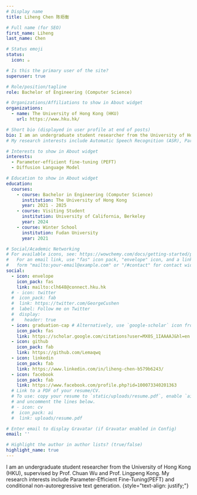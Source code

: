 ```yaml
---
# Display name
title: Liheng Chen 陈坜衡

# Full name (for SEO)
first_name: Liheng
last_name: Chen

# Status emoji
status:
  icon: ☕️

# Is this the primary user of the site?
superuser: true

# Role/position/tagline
role: Bachelor of Engineering (Computer Science)

# Organizations/Affiliations to show in About widget
organizations:
  - name: The University of Hong Kong (HKU)
    url: https://www.hku.hk/

# Short bio (displayed in user profile at end of posts)
bio: I am an undergraduate student researcher from the University of Hong Kong (HKU). My research interests include Parameter-Efficient Fine-Tuning (PEFT) and conditional non-autoregressive text generation.
# My research interests include Automatic Speech Recognition (ASR), Parameter-efficient fine-tuning (PEFT), Diffusion Model, and other topics regarding Natural Language Processing (NLP), and Machine Learning (ML).

# Interests to show in About widget
interests:
  - Parameter-efficient fine-tuning (PEFT)
  - Diffusion Language Model

# Education to show in About widget
education:
  courses:
    - course: Bachelor in Engineering (Computer Science)
      institution: The University of Hong Kong
      year: 2021 - 2025
    - course: Visiting Student
      institution: University of California, Berkeley
      year: 2024
    - course: Winter School
      institution: Fudan University
      year: 2021

# Social/Academic Networking
# For available icons, see: https://wowchemy.com/docs/getting-started/page-builder/#icons
#   For an email link, use "fas" icon pack, "envelope" icon, and a link in the
#   form "mailto:your-email@example.com" or "/#contact" for contact widget.
social:
  - icon: envelope
    icon_pack: fas
    link: mailto:clh648@connect.hku.hk
  # - icon: twitter
  #  icon_pack: fab
  #  link: https://twitter.com/GeorgeCushen
  #  label: Follow me on Twitter
  #  display:
  #    header: true
  - icon: graduation-cap # Alternatively, use `google-scholar` icon from `ai` icon pack
    icon_pack: fas
    link: https://scholar.google.com/citations?user=MX0S_1IAAAAJ&hl=en
  - icon: github
    icon_pack: fab
    link: https://github.com/Lemaqwq
  - icon: linkedin
    icon_pack: fab
    link: https://www.linkedin.com/in/liheng-chen-b579b6243/
  - icon: facebook
    icon_pack: fab
    link: https://www.facebook.com/profile.php?id=100073340201363
  # Link to a PDF of your resume/CV.
  # To use: copy your resume to `static/uploads/resume.pdf`, enable `ai` icons in `params.yaml`,
  # and uncomment the lines below.
  # - icon: cv
  #  icon_pack: ai
  #  link: uploads/resume.pdf

# Enter email to display Gravatar (if Gravatar enabled in Config)
email: ''

# Highlight the author in author lists? (true/false)
highlight_name: true
---
```


I am an undergraduate student researcher from the University of Hong Kong (HKU), supervised by Prof. Chuan Wu and Prof. Lingpeng Kong. My research interests include Parameter-Efficient Fine-Tuning(PEFT) and conditional non-autoregressive text generation.
{style="text-align: justify;"}
